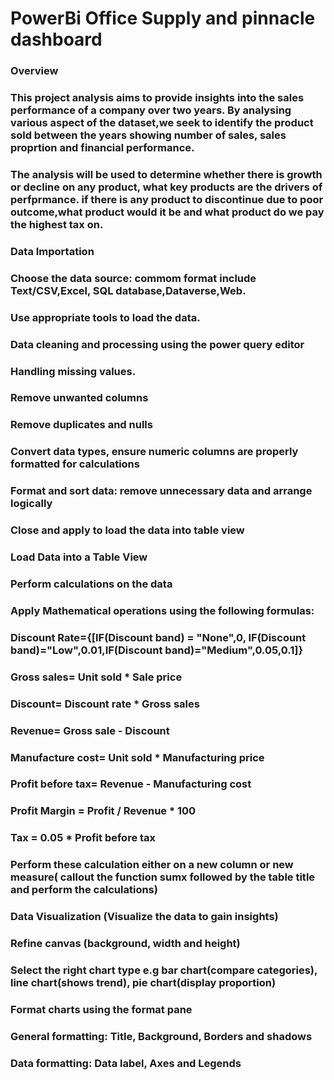 # PowerBi Office Supply and pinnacle dashboard

### Overview
### This project analysis aims to provide insights into the sales performance of a company over two years. By analysing various aspect of the dataset,we seek to identify the product sold between the years showing number of sales, sales proprtion and financial performance.
### The analysis will be used to determine whether there is growth or decline on any product, what key products are the drivers of perfprmance. if there is any product to discontinue due to poor outcome,what product would it be and what product do we pay the highest tax on.



### Data Importation
### Choose the data source: commom format include Text/CSV,Excel, SQL database,Dataverse,Web.
### Use appropriate tools to load the data.


### Data cleaning and processing using the power query editor
### Handling missing values.
### Remove unwanted columns
### Remove duplicates and nulls
### Convert data types, ensure numeric columns are properly formatted for calculations
### Format and sort data: remove unnecessary data and arrange logically
### Close and apply to load the data into table view


### Load Data into a Table View
### Perform calculations on the data
### Apply Mathematical operations using the following formulas:
### Discount Rate={[IF(Discount band) = "None",0, IF(Discount band)="Low",0.01,IF(Discount band)="Medium",0.05,0.1]}
### Gross sales= Unit sold * Sale price
### Discount= Discount rate * Gross sales
### Revenue= Gross sale - Discount
### Manufacture cost= Unit sold * Manufacturing price
### Profit before tax= Revenue - Manufacturing cost
### Profit Margin = Profit / Revenue * 100
### Tax = 0.05 * Profit before tax
### Perform these calculation either on a new column or new measure( callout the function sumx followed by the table title and perform the calculations)


### Data Visualization (Visualize the data to gain insights)
### Refine canvas (background, width and height)
### Select the right chart type e.g bar chart(compare categories), line chart(shows trend), pie chart(display proportion)
### Format charts using the format pane
### General formatting: Title, Background, Borders and shadows
### Data formatting: Data label, Axes and Legends


    

